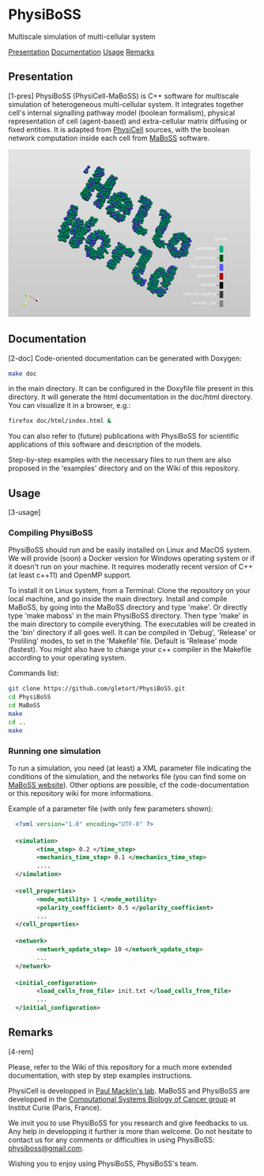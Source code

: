 # PhysiBoSS   
Multiscale simulation of multi-cellular system
 
[Presentation](1-pres)
[Documentation](2-doc)
[Usage](3-usage)
[Remarks](4-rem)

## Presentation 
[1-pres] 
PhysiBoSS (PhysiCell-MaBoSS) is C++ software for multiscale simulation of heterogeneous multi-cellular system. It integrates together cell's internal signalling pathway model (boolean formalism), physical representation of cell (agent-based) and extra-cellular matrix diffusing or fixed entities. 
It is adapted from [PhysiCell](http://physicell.mathcancer.org) sources, with the boolean network computation inside each cell from [MaBoSS](http://maboss.curie.fr) software. 
  
![Hello world image](./doc/imgs/hello.png?raw=true "PhysiBoSS simulation example") 
 
 
## Documentation 
[2-doc]
Code-oriented documentation can be generated with Doxygen:
~~~bash
make doc
~~~  
in the main directory. 
It can be configured in the Doxyfile file present in this directory.
It will generate the html documentation in the doc/html directory. 
You can visualize it in a browser, e.g.:
~~~bash
firefox doc/html/index.html &
~~~

You can also refer to (future) publications with PhysiBoSS for scientific applications of this software and description of the models.

Step-by-step examples with the necessary files to run them are also proposed in the 'examples' directory and on the Wiki of this repository.

## Usage
[3-usage] 
### Compiling PhysiBoSS
PhysiBoSS should run and be easily installed on Linux and MacOS system. We will provide (soon) a Docker version for Windows operating system or if it doesn't run on your machine.
It requires moderatly recent version of C++ (at least c++11) and OpenMP support.

To install it on Linux system, from a Terminal:
Clone the repository on your local machine, and go inside the main directory.
Install and compile  MaBoSS, by going into the MaBoSS directory and type 'make'. Or directly type 'make maboss' in the main PhysiBoSS directory.
Then type 'make' in the main directory to compile everything. The executables will be created in the 'bin' directory if all goes well. 
It can be compiled in 'Debug', 'Release' or 'Proliling' modes, to set in the 'Makefile' file. Default is 'Release' mode (fastest).
You might also have to change your c++ compiler in the Makefile according to your operating system.

Commands list:
~~~bash
git clone https://github.com/gletort/PhysiBoSS.git
cd PhysiBoSS
cd MaBoSS
make
cd ..
make
~~~

### Running one simulation
To run a simulation, you need (at least) a XML parameter file indicating the conditions of the simulation, and the networks file (you can find some on [MaBoSS website](http://maboss.curie.fr)). 
Other options are possible, cf the code-documentation or this repository wiki for more informations.  
 
Example of a parameter file (with only few parameters shown):
~~~xml
  <?xml version="1.0" encoding="UTF-8" ?>
 
  <simulation>
 		<time_step> 0.2 </time_step>
 		<mechanics_time_step> 0.1 </mechanics_time_step>
 		....
  </simulation>
 
  <cell_properties>
 		<mode_motility> 1 </mode_motility>
 		<polarity_coefficient> 0.5 </polarity_coefficient>
 		...
  </cell_properties>
 
  <network>
 		<network_update_step> 10 </network_update_step>
 		...
  </network>
 
  <initial_configuration>
 		<load_cells_from_file> init.txt </load_cells_from_file>
 		...
  </initial_configuration>
~~~ 

## Remarks
[4-rem]

Please, refer to the Wiki of this repository for a much more extended documentation, with step by step examples instructions. 
 
PhysiCell is developped in [Paul Macklin's lab](http://mathcancer.org). 
MaBoSS and PhysiBoSS are developped in the [Computational Systems Biology of Cancer group](http://sysbio.curie.fr) at Institut Curie (Paris, France). 

We invit you to use PhysiBoSS for you research and give feedbacks to us. Any help in developping it further is more than welcome.
Do not hesitate to contact us for any comments or difficulties in using PhysiBoSS: physiboss@gmail.com.


Wishing you to enjoy using PhysiBoSS,
PhysiBoSS's team. 
